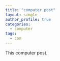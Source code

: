 ```yaml
---
title: "computer post"
layout: single
author_profile: true
categories:
  - computer
tags:
  - com
---
```


This computer post.